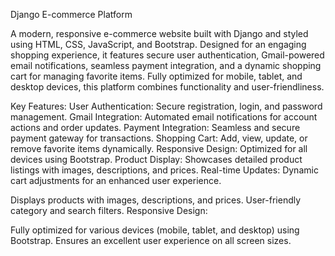 Django E-commerce Platform

A modern, responsive e-commerce website built with Django and styled using HTML, CSS, JavaScript, and Bootstrap. Designed for an engaging shopping experience, it features secure user authentication, Gmail-powered email notifications, seamless payment integration, and a dynamic shopping cart for managing favorite items. Fully optimized for mobile, tablet, and desktop devices, this platform combines functionality and user-friendliness.

Key Features:
User Authentication: Secure registration, login, and password management.
Gmail Integration: Automated email notifications for account actions and order updates.
Payment Integration: Seamless and secure payment gateway for transactions.
Shopping Cart: Add, view, update, or remove favorite items dynamically.
Responsive Design: Optimized for all devices using Bootstrap.
Product Display: Showcases detailed product listings with images, descriptions, and prices.
Real-time Updates: Dynamic cart adjustments for an enhanced user experience.

Displays products with images, descriptions, and prices.
User-friendly category and search filters.
Responsive Design:

Fully optimized for various devices (mobile, tablet, and desktop) using Bootstrap.
Ensures an excellent user experience on all screen sizes.
